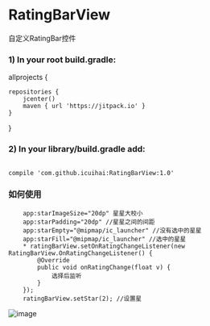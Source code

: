 # RatingBarView
自定义RatingBar控件
### 1) In your root build.gradle:
allprojects {

    repositories {
        jcenter()
        maven { url 'https://jitpack.io' }
    }
}
### 2) In your library/build.gradle add:
<pre><code>
compile 'com.github.icuihai:RatingBarView:1.0'
</code></pre>
### 如何使用
        app:starImageSize="20dp" 星星大校小
        app:starPadding="20dp" //星星之间的间距
        app:starEmpty="@mipmap/ic_launcher" //没有选中的星星
        app:starFill="@mipmap/ic_launcher" //选中的星星
        * ratingBarView.setOnRatingChangeListener(new RatingBarView.OnRatingChangeListener() {
            @Override
            public void onRatingChange(float v) {
                选择后监听
            }
        });
        ratingBarView.setStar(2); //设置星
![image](https://github.com/icuihai/RatingBarView/raw/master/img/star.jpg)

